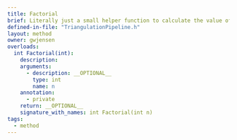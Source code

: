 ```yaml
---
title: Factorial
brief: Literally just a small helper function to calculate the value of N!.
defined-in-file: "TriangulationPipeline.h"
layout: method
owner: gwjensen
overloads:
  int Factorial(int):
    description:
    arguments:
      - description: __OPTIONAL__
        type: int
        name: n
    annotation:
      - private
    return: __OPTIONAL__
    signature_with_names: int Factorial(int n)
tags:
  - method
---
```

